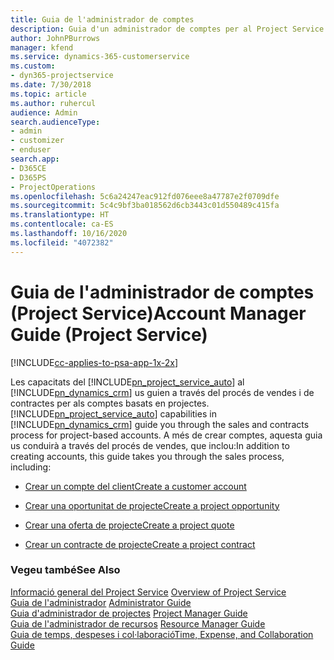 ```yaml
---
title: Guia de l'administrador de comptes
description: Guia d'un administrador de comptes per al Project Service us guia a través del procés de vendes i de contractes per als comptes basats en projectes
author: JohnPBurrows
manager: kfend
ms.service: dynamics-365-customerservice
ms.custom:
- dyn365-projectservice
ms.date: 7/30/2018
ms.topic: article
ms.author: ruhercul
audience: Admin
search.audienceType:
- admin
- customizer
- enduser
search.app:
- D365CE
- D365PS
- ProjectOperations
ms.openlocfilehash: 5c6a24247eac912fd076eee8a47787e2f0709dfe
ms.sourcegitcommit: 5c4c9bf3ba018562d6cb3443c01d550489c415fa
ms.translationtype: HT
ms.contentlocale: ca-ES
ms.lasthandoff: 10/16/2020
ms.locfileid: "4072382"
---
```

# <a name="account-manager-guide-project-service"></a><span data-ttu-id="6f309-103">Guia de l'administrador de comptes (Project Service)</span><span class="sxs-lookup"><span data-stu-id="6f309-103">Account Manager Guide (Project Service)</span></span>

[!INCLUDE[cc-applies-to-psa-app-1x-2x](../includes/cc-applies-to-psa-app-1x-2x.md)]

<span data-ttu-id="6f309-104">Les capacitats del [!INCLUDE[pn_project_service_auto](../includes/pn-project-service-auto.md)] al [!INCLUDE[pn_dynamics_crm](../includes/pn-dynamics-crm.md)] us guien a través del procés de vendes i de contractes per als comptes basats en projectes.</span><span class="sxs-lookup"><span data-stu-id="6f309-104">[!INCLUDE[pn_project_service_auto](../includes/pn-project-service-auto.md)] capabilities in [!INCLUDE[pn_dynamics_crm](../includes/pn-dynamics-crm.md)] guide you through the sales and contracts process for project-based accounts.</span></span> <span data-ttu-id="6f309-105">A més de crear comptes, aquesta guia us conduirà a través del procés de vendes, que inclou:</span><span class="sxs-lookup"><span data-stu-id="6f309-105">In addition to creating accounts, this guide takes you through the sales process, including:</span></span>  
  
-   [<span data-ttu-id="6f309-106">Crear un compte del client</span><span class="sxs-lookup"><span data-stu-id="6f309-106">Create a customer account</span></span>](../psa/create-customer-account.md)  
  
-   [<span data-ttu-id="6f309-107">Crear una oportunitat de projecte</span><span class="sxs-lookup"><span data-stu-id="6f309-107">Create a project opportunity</span></span>](../psa/create-project-opportunity.md)  
  
-   [<span data-ttu-id="6f309-108">Crear una oferta de projecte</span><span class="sxs-lookup"><span data-stu-id="6f309-108">Create a project quote</span></span>](../psa/create-project-quote.md)  
  
-   [<span data-ttu-id="6f309-109">Crear un contracte de projecte</span><span class="sxs-lookup"><span data-stu-id="6f309-109">Create a project contract</span></span>](../psa/create-project-contract.md)  
  
  
### <a name="see-also"></a><span data-ttu-id="6f309-110">Vegeu també</span><span class="sxs-lookup"><span data-stu-id="6f309-110">See Also</span></span>  
 <span data-ttu-id="6f309-111">[Informació general del Project Service](../psa/overview.md) </span><span class="sxs-lookup"><span data-stu-id="6f309-111">[Overview of Project Service](../psa/overview.md) </span></span>  
 <span data-ttu-id="6f309-112">[Guia de l'administrador](../psa/admin-guide.md) </span><span class="sxs-lookup"><span data-stu-id="6f309-112">[Administrator Guide](../psa/admin-guide.md) </span></span>  
 <span data-ttu-id="6f309-113">[Guia d'administrador de projectes](../psa/project-manager-guide.md) </span><span class="sxs-lookup"><span data-stu-id="6f309-113">[Project Manager Guide](../psa/project-manager-guide.md) </span></span>  
 <span data-ttu-id="6f309-114">[Guia de l'administrador de recursos](../psa/resource-manager-guide.md) </span><span class="sxs-lookup"><span data-stu-id="6f309-114">[Resource Manager Guide](../psa/resource-manager-guide.md) </span></span>  
 [<span data-ttu-id="6f309-115">Guia de temps, despeses i col·laboració</span><span class="sxs-lookup"><span data-stu-id="6f309-115">Time, Expense, and Collaboration Guide</span></span>](../psa/time-expense-collaboration-guide.md)
